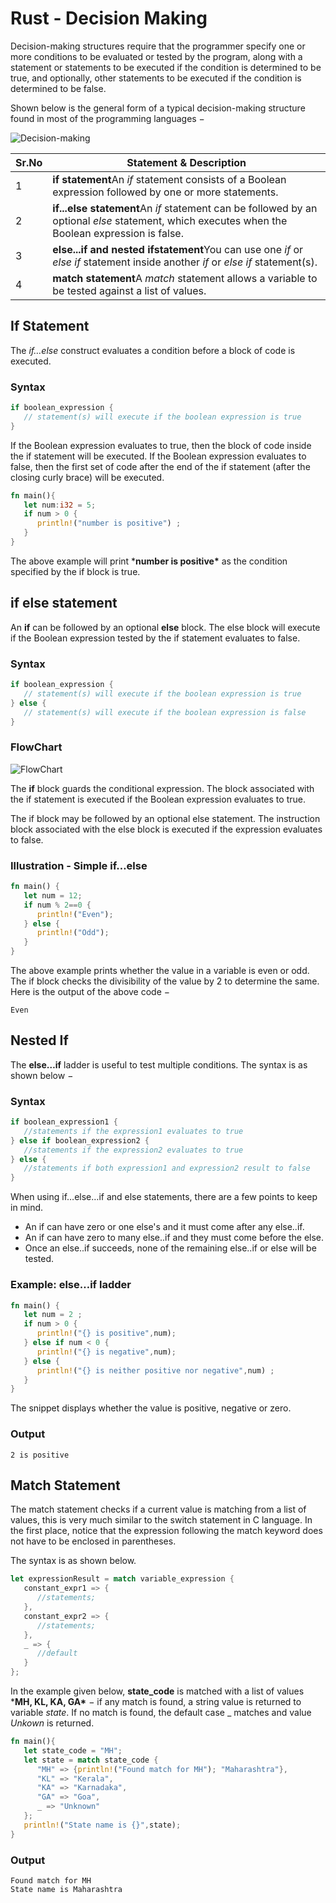 # Rust - Decision Making

Decision-making structures require that the programmer specify one or more conditions to be evaluated or tested by the program, along with a statement or statements to be executed if the condition is determined to be true, and optionally, other statements to be executed if the condition is determined to be false.

Shown below is the general form of a typical decision-making structure found in most of the programming languages −

![Decision-making](https://www.tutorialspoint.com/rust/images/decision_making.jpg)

| Sr.No | Statement & Description                                      |
| ----- | ------------------------------------------------------------ |
| 1     | **if statement**An *if* statement consists of a Boolean expression followed by one or more statements. |
| 2     | **if...else statement**An *if* statement can be followed by an optional *else* statement, which executes when the Boolean expression is false. |
| 3     | **else...if and nested ifstatement**You can use one *if* or *else if* statement inside another *if* or *else if* statement(s). |
| 4     | **match statement**A *match* statement allows a variable to be tested against a list of values. |

## If Statement

The *if…else* construct evaluates a condition before a block of code is executed.

### Syntax

```rust
if boolean_expression {
   // statement(s) will execute if the boolean expression is true
}
```

If the Boolean expression evaluates to true, then the block of code inside the if statement will be executed. If the Boolean expression evaluates to false, then the first set of code after the end of the if statement (after the closing curly brace) will be executed.

```rust
fn main(){
   let num:i32 = 5;
   if num > 0 {
      println!("number is positive") ;
   }
}
```

The above example will print ***number is positive\*** as the condition specified by the if block is true.

## if else statement

An **if** can be followed by an optional **else** block. The else block will execute if the Boolean expression tested by the if statement evaluates to false.

### Syntax

```rust
if boolean_expression {
   // statement(s) will execute if the boolean expression is true
} else {
   // statement(s) will execute if the boolean expression is false
}
```

### FlowChart

![FlowChart](https://www.tutorialspoint.com/rust/images/flowchart.jpg)

The **if** block guards the conditional expression. The block associated with the if statement is executed if the Boolean expression evaluates to true.

The if block may be followed by an optional else statement. The instruction block associated with the else block is executed if the expression evaluates to false.

### Illustration - Simple if…else

```rust
fn main() {
   let num = 12;
   if num % 2==0 {
      println!("Even");
   } else {
      println!("Odd");
   }
}
```

The above example prints whether the value in a variable is even or odd. The if block checks the divisibility of the value by 2 to determine the same. Here is the output of the above code −

```
Even
```

## Nested If

The **else…if** ladder is useful to test multiple conditions. The syntax is as shown below −

### Syntax

```rust
if boolean_expression1 {
   //statements if the expression1 evaluates to true
} else if boolean_expression2 {
   //statements if the expression2 evaluates to true
} else {
   //statements if both expression1 and expression2 result to false
}
```

When using if…else…if and else statements, there are a few points to keep in mind.

- An if can have zero or one else's and it must come after any else..if.
- An if can have zero to many else..if and they must come before the else.
- Once an else..if succeeds, none of the remaining else..if or else will be tested.

### Example: else…if ladder

```rust
fn main() {
   let num = 2 ;
   if num > 0 {
      println!("{} is positive",num);
   } else if num < 0 {
      println!("{} is negative",num);
   } else {
      println!("{} is neither positive nor negative",num) ;
   }
}
```

The snippet displays whether the value is positive, negative or zero.

### Output

```
2 is positive
```

## Match Statement

The match statement checks if a current value is matching from a list of values, this is very much similar to the switch statement in C language. In the first place, notice that the expression following the match keyword does not have to be enclosed in parentheses.

The syntax is as shown below.

```rust
let expressionResult = match variable_expression {
   constant_expr1 => {
      //statements;
   },
   constant_expr2 => {
      //statements;
   },
   _ => {
      //default
   }
};
```

In the example given below, **state_code** is matched with a list of values ***MH, KL, KA, GA\*** − if any match is found, a string value is returned to variable *state*. If no match is found, the default case _ matches and value *Unkown* is returned.

```rust
fn main(){
   let state_code = "MH";
   let state = match state_code {
      "MH" => {println!("Found match for MH"); "Maharashtra"},
      "KL" => "Kerala",
      "KA" => "Karnadaka",
      "GA" => "Goa",
      _ => "Unknown"
   };
   println!("State name is {}",state);
}
```

### Output

```
Found match for MH
State name is Maharashtra
```